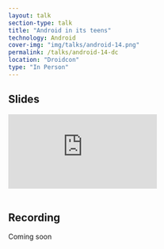 ```yaml
---
layout: talk
section-type: talk
title: "Android in its teens"
technology: Android
cover-img: "img/talks/android-14.png"
permalink: /talks/android-14-dc
location: "Droidcon"
type: "In Person"
---
```

## Slides
<div class="talk-container">
    <iframe class="talk-iframe" src="https://docs.google.com/presentation/d/e/2PACX-1vSZBJlN-7_ckYICMhY-OgpPgiRkNTQni0Qr0AOqkqHZ8FX1q0LjEpxZmgfliF7CGtMa2f_Uk_hemwrf/embed?start=false&loop=false&delayms=3000" frameborder="0" allowfullscreen="true" mozallowfullscreen="true" webkitallowfullscreen="true"></iframe>
</div>
<br>

## Recording
Coming soon